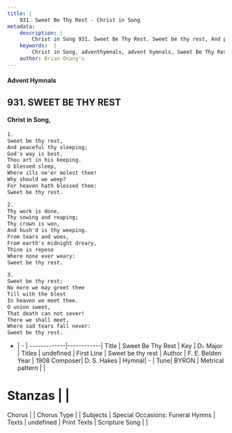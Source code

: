 ```yaml
---
title: |
    931. Sweet Be Thy Rest - Christ in Song
metadata:
    description: |
        Christ in Song 931. Sweet Be Thy Rest. Sweet be thy rest, And peaceful thy sleeping; God's way is best, Thou art in his keeping. O blessed sleep, Where ills ne'er molest thee! Why should we weep? For heaven hath blessed thee: Sweet be thy rest.
    keywords:  |
        Christ in Song, adventhymnals, advent hymnals, Sweet Be Thy Rest, Sweet be thy rest . 
    author: Brian Onang'o
---
```


#### Advent Hymnals
## 931. SWEET BE THY REST
####  Christ in Song,

```txt
1.
Sweet be thy rest,
And peaceful thy sleeping;
God's way is best,
Thou art in his keeping.
O blessed sleep,
Where ills ne'er molest thee!
Why should we weep?
For heaven hath blessed thee:
Sweet be thy rest.

2.
Thy work is done,
Thy sowing and reaping;
Thy crown is won,
And hush'd is thy weeping.
From tears and woes,
From earth's midnight dreary,
Thine is repose
Where none ever weary:
Sweet be thy rest.

3.
Sweet be thy rest;
No more we may greet thee
Till with the blest
In heaven we meet thee.
O union sweet,
That death can not sever!
There we shall meet,
Where sad tears fall never:
Sweet be thy rest.

```

- |   -  |
-------------|------------|
Title | Sweet Be Thy Rest |
Key | D♭ Major |
Titles | undefined |
First Line | Sweet be thy rest  |
Author | F. E. Belden
Year | 1908
Composer| D. S. Hakes |
Hymnal|  - |
Tune| BYRON |
Metrical pattern | |
# Stanzas |  |
Chorus |  |
Chorus Type |  |
Subjects | Special Occasions: Funeral Hymns |
Texts | undefined |
Print Texts | 
Scripture Song |  |
    

